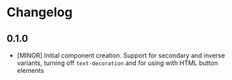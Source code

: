 # Changelog

## 0.1.0

- [MINOR] Initial component creation. Support for secondary and inverse variants, turning off `text-decoration` and for using with HTML button elements
